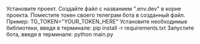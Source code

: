 Установите проект.
Создайте файл с названием ".env.dev" в корне проекта. Поместите токен своего телеграм бота в созданный файл. Пример: TG_TOKEN="YOUR_TOKEN_HERE"
Установите необходимые библиотеки, введя в терминале: pip install -r requirements.txt
Запустите бота, введя в терминале: python main.py
 
